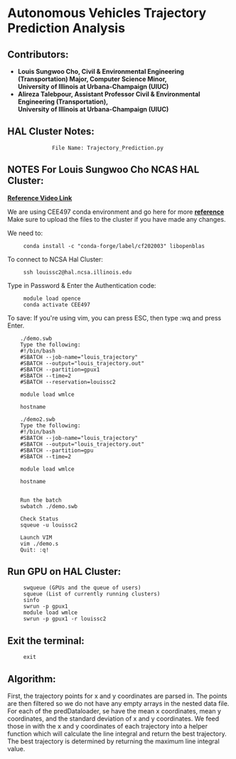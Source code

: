 # Autonomous Vehicles Trajectory Prediction Analysis

## Contributors:
- **Louis Sungwoo Cho, Civil & Environmental Engineering (Transportation) Major, Computer Science Minor, </br> University of Illinois at Urbana-Champaign (UIUC)**
- **Alireza Talebpour, Assistant Professor Civil & Environmental Engineering (Transportation), </br> University of Illinois at Urbana-Champaign (UIUC)**


## HAL Cluster Notes:

                  File Name: Trajectory_Prediction.py

## NOTES For Louis Sungwoo Cho NCAS HAL Cluster:
**[Reference Video Link](https://www.youtube.com/watch?v=l1dV25xwo0o&list=PLO8UWE9gZTlCtkZbWtEcKgxYVVLIvN2IS&index=1)**


         
We are using CEE497 conda environment and go here for more **[reference](https://wiki.ncsa.illinois.edu/display/ISL20/HAL+cluster)**
Make sure to upload the files to the cluster if you have made any changes.

We need to: 

         conda install -c "conda-forge/label/cf202003" libopenblas
         
To connect to NCSA Hal Cluster: 

         ssh louissc2@hal.ncsa.illinois.edu
         
Type in Password & Enter the Authentication code:

         module load opence
         conda activate CEE497
         
To save: If you're using vim, you can press ESC, then type :wq and press Enter.

        ./demo.swb
        Type the following:
        #!/bin/bash 
        #SBATCH --job-name="louis_trajectory"
        #SBATCH --output="louis_trajectory.out"
        #SBATCH --partition=gpux1
        #SBATCH --time=2
        #SBATCH --reservation=louissc2

        module load wmlce

        hostname 

        ./demo2.swb
        Type the following: 
        #!/bin/bash 
        #SBATCH --job-name="louis_trajectory"
        #SBATCH --output="louis_trajectory.out"
        #SBATCH --partition=gpu
        #SBATCH --time=2

        module load wmlce

        hostname 


        Run the batch 
        swbatch ./demo.swb

        Check Status 
        squeue -u louissc2

        Launch VIM
        vim ./demo.s
        Quit: :q!
## Run GPU on HAL Cluster:
         swqueue (GPUs and the queue of users)
         squeue (List of currently running clusters)   
         sinfo
         swrun -p gpux1 
         module load wmlce
         swrun -p gpux1 -r louissc2
         
## Exit the terminal:

         exit 

## Algorithm:
First, the trajectory points for x and y coordinates are parsed in. The points are then filtered so we do not have any empty arrays in the nested data file. For each of the predDataloader, se have the mean x coordinates, mean y coordinates, and the standard deviation of x and y coordinates. We feed those in with the x and y coordinates of each trajectory into a helper function which will calculate the line integral and return the best trajectory. The best trajectory is determined by returning the maximum line integral value. 
